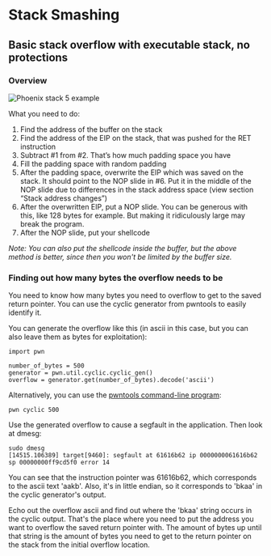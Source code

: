 # Stack Smashing

## Basic stack overflow with executable stack, no protections

### Overview

![Phoenix stack 5 example](https://lh6.googleusercontent.com/Z7A-yxH5Ws3mnjYADuOI8JKYgkf-yk\_kt9BukMwhIo52T8iDWhLpFCB5EAKFUcW0VSKezL7GZ-ASFCR\_L5a3BpfIy2aFiH0O6PppkIY6RgKo4pmBXl6wFaKl2opXDdV7AlrU\_v-HLr-6fKStVn\_mDg)



What you need to do:

1. Find the address of the buffer on the stack
2. Find the address of the EIP on the stack, that was pushed for the RET instruction
3. Subtract #1 from #2. That’s how much padding space you have
4. Fill the padding space with random padding
5. After the padding space, overwrite the EIP which was saved on the stack. It should point to the NOP slide in #6. Put it in the middle of the NOP slide due to differences in the stack address space (view section “Stack address changes”)
6. After the overwritten EIP, put a NOP slide. You can be generous with this, like 128 bytes for example. But making it ridiculously large may break the program.
7. After the NOP slide, put your shellcode

_Note: You can also put the shellcode inside the buffer, but the above method is better, since then you won't be limited by the buffer size._

### **Finding out how many bytes the overflow needs to be**

You need to know how many bytes you need to overflow to get to the saved return pointer. You can use the cyclic generator from pwntools to easily identify it.

You can generate the overflow like this (in ascii in this case, but you can also leave them as bytes for exploitation):

```
import pwn

number_of_bytes = 500
generator = pwn.util.cyclic.cyclic_gen()
overflow = generator.get(number_of_bytes).decode('ascii')
```

Alternatively, you can use the [pwntools command-line program](https://docs.pwntools.com/en/stable/commandline.html):

```
pwn cyclic 500
```

Use the generated overflow to cause a segfault in the application. Then look at dmesg:

```
sudo dmesg
[14515.106389] target[9460]: segfault at 61616b62 ip 0000000061616b62 sp 00000000ff9cd5f0 error 14
```

You can see that the instruction pointer was 61616b62, which corresponds to the ascii text 'aakb'. Also, it's in little endian, so it corresponds to 'bkaa' in the cyclic generator's output.&#x20;

Echo out the overflow ascii and find out where the 'bkaa' string occurs in the cyclic output. That's the place where you need to put the address you want to overflow the saved return pointer with. The amount of bytes up until that string is the amount of bytes you need to get to the return pointer on the stack from the initial overflow location.
